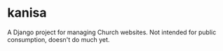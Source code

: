 kanisa
======

A Django project for managing Church websites. Not intended for public
consumption, doesn't do much yet.
